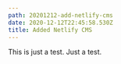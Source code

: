 ```yaml
---
path: 20201212-add-netlify-cms
date: 2020-12-12T22:45:58.530Z
title: Added Netlify CMS
---
```

This is just a test. Just a test.